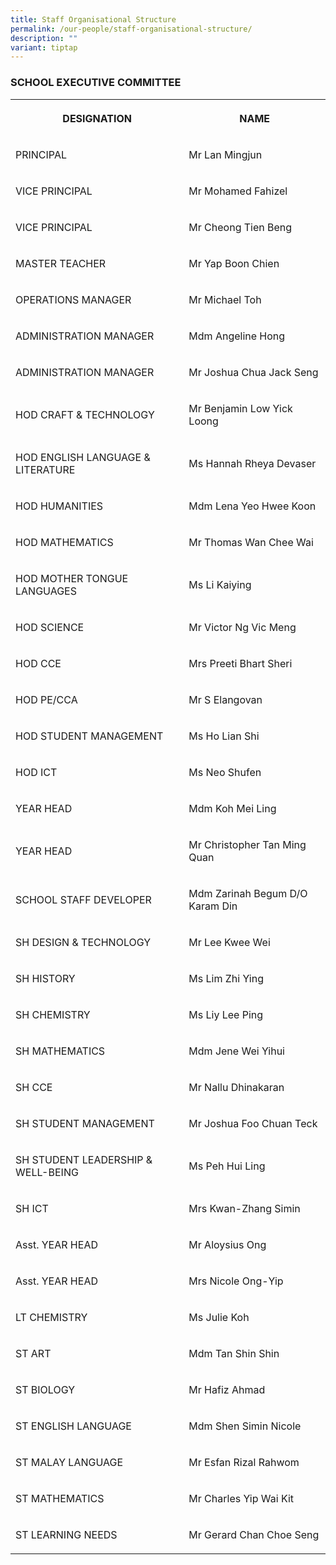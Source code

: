 ```yaml
---
title: Staff Organisational Structure
permalink: /our-people/staff-organisational-structure/
description: ""
variant: tiptap
---
```

<h3>SCHOOL EXECUTIVE COMMITTEE</h3><table><tbody><tr><th rowspan="1" colspan="1"><p>DESIGNATION</p></th><th rowspan="1" colspan="1"><p>NAME</p></th></tr><tr><td rowspan="1" colspan="1"><p>PRINCIPAL</p></td><td rowspan="1" colspan="1"><p>Mr Lan Mingjun</p></td></tr><tr><td rowspan="1" colspan="1"><p>VICE PRINCIPAL</p></td><td rowspan="1" colspan="1"><p>Mr Mohamed Fahizel</p></td></tr><tr><td rowspan="1" colspan="1"><p>VICE PRINCIPAL</p></td><td rowspan="1" colspan="1"><p>Mr Cheong Tien Beng</p></td></tr><tr><td rowspan="1" colspan="1"><p>MASTER TEACHER</p></td><td rowspan="1" colspan="1"><p>Mr Yap Boon Chien</p></td></tr><tr><td rowspan="1" colspan="1"><p>OPERATIONS MANAGER</p></td><td rowspan="1" colspan="1"><p>Mr Michael Toh</p></td></tr><tr><td rowspan="1" colspan="1"><p>ADMINISTRATION MANAGER</p></td><td rowspan="1" colspan="1"><p>Mdm Angeline Hong</p></td></tr><tr><td rowspan="1" colspan="1"><p>ADMINISTRATION MANAGER</p></td><td rowspan="1" colspan="1"><p>Mr Joshua Chua Jack Seng</p></td></tr><tr><td rowspan="1" colspan="1"><p>HOD CRAFT &amp; TECHNOLOGY</p></td><td rowspan="1" colspan="1"><p>Mr Benjamin Low Yick Loong</p></td></tr><tr><td rowspan="1" colspan="1"><p>HOD ENGLISH LANGUAGE &amp; LITERATURE</p></td><td rowspan="1" colspan="1"><p>Ms Hannah Rheya Devaser</p></td></tr><tr><td rowspan="1" colspan="1"><p>HOD HUMANITIES</p></td><td rowspan="1" colspan="1"><p>Mdm Lena Yeo Hwee Koon</p></td></tr><tr><td rowspan="1" colspan="1"><p>HOD MATHEMATICS</p></td><td rowspan="1" colspan="1"><p>Mr Thomas Wan Chee Wai</p></td></tr><tr><td rowspan="1" colspan="1"><p>HOD MOTHER TONGUE LANGUAGES</p></td><td rowspan="1" colspan="1"><p>Ms Li Kaiying</p></td></tr><tr><td rowspan="1" colspan="1"><p>HOD SCIENCE</p></td><td rowspan="1" colspan="1"><p>Mr Victor Ng Vic Meng</p></td></tr><tr><td rowspan="1" colspan="1"><p>HOD CCE</p></td><td rowspan="1" colspan="1"><p>Mrs Preeti Bhart Sheri</p></td></tr><tr><td rowspan="1" colspan="1"><p>HOD PE/CCA</p></td><td rowspan="1" colspan="1"><p>Mr S Elangovan</p></td></tr><tr><td rowspan="1" colspan="1"><p>HOD STUDENT MANAGEMENT</p></td><td rowspan="1" colspan="1"><p>Ms Ho Lian Shi</p></td></tr><tr><td rowspan="1" colspan="1"><p>HOD ICT</p></td><td rowspan="1" colspan="1"><p>Ms Neo Shufen</p></td></tr><tr><td rowspan="1" colspan="1"><p>YEAR HEAD</p></td><td rowspan="1" colspan="1"><p>Mdm Koh Mei Ling</p></td></tr><tr><td rowspan="1" colspan="1"><p>YEAR HEAD</p></td><td rowspan="1" colspan="1"><p>Mr Christopher Tan Ming Quan</p></td></tr><tr><td rowspan="1" colspan="1"><p>SCHOOL STAFF DEVELOPER</p></td><td rowspan="1" colspan="1"><p>Mdm Zarinah Begum D/O Karam Din</p></td></tr><tr><td rowspan="1" colspan="1"><p>SH DESIGN &amp; TECHNOLOGY</p></td><td rowspan="1" colspan="1"><p>Mr Lee Kwee Wei</p></td></tr><tr><td rowspan="1" colspan="1"><p>SH HISTORY</p></td><td rowspan="1" colspan="1"><p>Ms Lim Zhi Ying</p></td></tr><tr><td rowspan="1" colspan="1"><p>SH CHEMISTRY</p></td><td rowspan="1" colspan="1"><p>Ms Liy Lee Ping</p></td></tr><tr><td rowspan="1" colspan="1"><p>SH MATHEMATICS</p></td><td rowspan="1" colspan="1"><p>Mdm Jene Wei Yihui</p></td></tr><tr><td rowspan="1" colspan="1"><p>SH CCE</p></td><td rowspan="1" colspan="1"><p>Mr Nallu Dhinakaran</p></td></tr><tr><td rowspan="1" colspan="1"><p>SH STUDENT MANAGEMENT</p></td><td rowspan="1" colspan="1"><p>Mr Joshua Foo Chuan Teck</p></td></tr><tr><td rowspan="1" colspan="1"><p>SH STUDENT LEADERSHIP &amp; WELL-BEING</p></td><td rowspan="1" colspan="1"><p>Ms Peh Hui Ling</p></td></tr><tr><td rowspan="1" colspan="1"><p>SH ICT</p></td><td rowspan="1" colspan="1"><p>Mrs Kwan-Zhang Simin</p></td></tr><tr><td rowspan="1" colspan="1"><p>Asst. YEAR HEAD</p></td><td rowspan="1" colspan="1"><p>Mr Aloysius Ong</p></td></tr><tr><td rowspan="1" colspan="1"><p>Asst. YEAR HEAD</p></td><td rowspan="1" colspan="1"><p>Mrs Nicole Ong-Yip</p></td></tr><tr><td rowspan="1" colspan="1"><p>LT CHEMISTRY</p></td><td rowspan="1" colspan="1"><p>Ms Julie Koh</p></td></tr><tr><td rowspan="1" colspan="1"><p>ST ART</p></td><td rowspan="1" colspan="1"><p>Mdm Tan Shin Shin</p></td></tr><tr><td rowspan="1" colspan="1"><p>ST BIOLOGY</p></td><td rowspan="1" colspan="1"><p>Mr Hafiz Ahmad</p></td></tr><tr><td rowspan="1" colspan="1"><p>ST ENGLISH LANGUAGE</p></td><td rowspan="1" colspan="1"><p>Mdm Shen Simin Nicole</p></td></tr><tr><td rowspan="1" colspan="1"><p>ST MALAY LANGUAGE</p></td><td rowspan="1" colspan="1"><p>Mr Esfan Rizal Rahwom</p></td></tr><tr><td rowspan="1" colspan="1"><p>ST MATHEMATICS</p></td><td rowspan="1" colspan="1"><p>Mr Charles Yip Wai Kit</p></td></tr><tr><td rowspan="1" colspan="1"><p>ST LEARNING NEEDS</p></td><td rowspan="1" colspan="1"><p>Mr Gerard Chan Choe Seng</p></td></tr></tbody></table><p></p>
